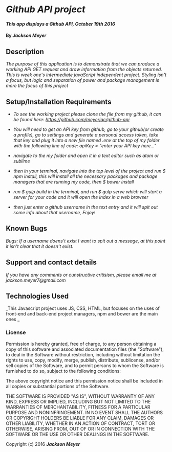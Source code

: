 # _Github API project_

#### _This app displays a Github API, October 19th 2016_

#### By _**Jackson Meyer**_

## Description

_The purpose of this application is to demonstrate that we can produce a working API GET request and draw information from the objects returned.  This is week one's intermediate javaScript independent project. Styling isn't a focus, but logic and separation of power and package management is more the focus of this project_

## Setup/Installation Requirements

* _To see the working project please clone the file from my github, it can be found here: https://github.com/meyerjac/github-api_

* _You will need to get an API key from github, go to your github(or create  a profile), go to settings and generate a personal access token, take that key and plug it into a new file named .env at the top of my folder with the following line of code: apiKey = "enter your API key here..."_
* _navigate to the my folder and open it in a text editor such as atom or sublime_
* _then in your terminal, navigate into the top level of the project and run $ npm install, this will install all the necessary packages and package managers that are running my code, then  $ bower install_
* _run  $ gulp build in the terminal, and run $ gulp serve which will start a server for your code and it will open the index in a web browser_
* _then just enter a github username in the text entry and it will spit out some info about that username, Enjoy!_

## Known Bugs

_Bugs: If a username doens't exist I want to spit out a message, at this point it isn't clear that it doesn't exist._

## Support and contact details

_If you have any comments or cunstructive critisism, please email me at jackson.meyer7@gmail.com_

## Technologies Used

_This Javascript project uses JS, CSS, HTML, but focuses on the uses of front-end and back-end project managers, npm and bower are the main ones _

### License

Permission is hereby granted, free of charge, to any person obtaining a copy of this software and associated documentation files (the "Software"), to deal in the Software without restriction, including without limitation the rights to use, copy, modify, merge, publish, distribute, sublicense, and/or sell copies of the Software, and to permit persons to whom the Software is furnished to do so, subject to the following conditions:

The above copyright notice and this permission notice shall be included in all copies or substantial portions of the Software.

THE SOFTWARE IS PROVIDED "AS IS", WITHOUT WARRANTY OF ANY KIND, EXPRESS OR IMPLIED, INCLUDING BUT NOT LIMITED TO THE WARRANTIES OF MERCHANTABILITY, FITNESS FOR A PARTICULAR PURPOSE AND NONINFRINGEMENT. IN NO EVENT SHALL THE AUTHORS OR COPYRIGHT HOLDERS BE LIABLE FOR ANY CLAIM, DAMAGES OR OTHER LIABILITY, WHETHER IN AN ACTION OF CONTRACT, TORT OR OTHERWISE, ARISING FROM, OUT OF OR IN CONNECTION WITH THE SOFTWARE OR THE USE OR OTHER DEALINGS IN THE SOFTWARE.

Copyright (c) 2016 **_Jackson Meyer_**
